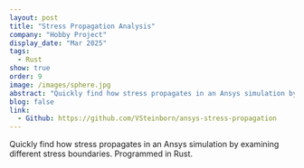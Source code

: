 ```yaml
---
layout: post
title: "Stress Propagation Analysis"
company: "Hobby Project"
display_date: "Mar 2025"
tags:
  - Rust
show: true
order: 9
image: /images/sphere.jpg
abstract: "Quickly find how stress propagates in an Ansys simulation by examining different stress boundaries. Programmed in Rust."
blog: false
link:
  - Github: https://github.com/VSteinborn/ansys-stress-propagation
---
```


Quickly find how stress propagates in an Ansys simulation
by examining different stress boundaries. Programmed in Rust.
